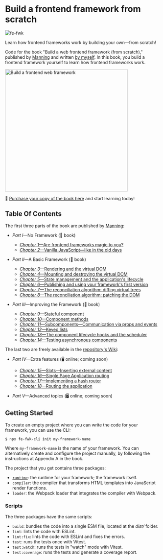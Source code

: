 # Build a frontend framework from scratch

![fe-fwk](https://img.shields.io/badge/fe--fwk-book-blueviolet)

Learn how frontend frameworks work by building your own—from scratch!

Code for the book "Build a web frontend framework (from scratch)," published by [Manning](http://mng.bz/aM2o) and written [by myself](https://github.com/angelsolaorbaiceta).
In this book, you build a frontend framework yourself to learn how frontend frameworks work.

<img width="400" alt="Build a frontend web framework" src="https://github.com/angelsolaorbaiceta/fe-fwk-book/assets/7513343/824aa8bc-76d2-4d57-b6f4-7e67924c9e26">


📘 [Purchase your copy of the book here](http://mng.bz/aM2o) and start learning today!

## Table Of Contents

The first three parts of the book are published by [Manning](http://mng.bz/aM2o):

* _Part I_—No Framework (📘 book)
  * [_Chapter 1_—Are frontend frameworks magic to you?](https://livebook.manning.com/book/build-a-frontend-web-framework-from-scratch/chapter-1)
  * [_Chapter 2_—Vanilla JavaScript—like in the old days](https://livebook.manning.com/book/build-a-frontend-web-framework-from-scratch/chapter-2)
    
* _Part II_—A Basic Framework (📘 book)
  * [_Chapter 3_—Rendering and the virtual DOM](https://livebook.manning.com/book/build-a-frontend-web-framework-from-scratch/chapter-3)
  * [_Chapter 4_—Mounting and destroying the virtual DOM](https://livebook.manning.com/book/build-a-frontend-web-framework-from-scratch/chapter-4)
  * [_Chapter 5_—State management and the application's lifecycle](https://livebook.manning.com/book/build-a-frontend-web-framework-from-scratch/chapter-5)
  * [_Chapter 6_—Publishing and using your framework's first version](https://livebook.manning.com/book/build-a-frontend-web-framework-from-scratch/chapter-6)
  * [_Chapter 7_—The reconciliation algorithm: diffing virtual trees](https://livebook.manning.com/book/build-a-frontend-web-framework-from-scratch/chapter-7)
  * [_Chapter 8_—The reconciliation algorithm: patching the DOM](https://livebook.manning.com/book/build-a-frontend-web-framework-from-scratch/chapter-8)
    
* _Part III_—Improving the Framework (📘 book)
  * [_Chapter 9_—Stateful component](https://livebook.manning.com/book/build-a-frontend-web-framework-from-scratch/chapter-9)
  * [_Chapter 10_—Component methods](https://livebook.manning.com/book/build-a-frontend-web-framework-from-scratch/chapter-10)
  * [_Chapter 11_—Subcomponents—Communication via props and events](https://livebook.manning.com/book/build-a-frontend-web-framework-from-scratch/chapter-11)
  * [_Chapter 12_—Keyed lists](https://livebook.manning.com/book/build-a-frontend-web-framework-from-scratch/chapter-12)
  * [_Chapter 13_—The component lifecycle hooks and the scheduler](https://livebook.manning.com/book/build-a-frontend-web-framework-from-scratch/chapter-13)
  * [_Chapter 14_—Testing asynchronous components](https://livebook.manning.com/book/build-a-frontend-web-framework-from-scratch/chapter-14)

The last two are freely available in the [repository's Wiki](https://github.com/angelsolaorbaiceta/fe-fwk-book/wiki):

* _Part IV_—Extra features (🖥 online; coming soon)
  * [_Chapter 15_—Slots—Inserting external content](https://github.com/angelsolaorbaiceta/fe-fwk-book/wiki/Chapter-15%E2%80%94Slots%E2%80%94Inserting-external-content)
  * [_Chapter 16_—Single Page Application routing](https://github.com/angelsolaorbaiceta/fe-fwk-book/wiki/Chapter-16%E2%80%94Single-Page-Application-routing)
  * [_Chapter 17_—Implementing a hash router](https://github.com/angelsolaorbaiceta/fe-fwk-book/wiki/Chapter-17%E2%80%94Implementing-a-hash-router)
  * [_Chapter 18_—Routing the application](https://github.com/angelsolaorbaiceta/fe-fwk-book/wiki/Chapter-18%E2%80%94Routing-the-application)
    
* _Part V_—Advanced topics (🖥 online; coming soon)


## Getting Started

To create an empty project where you can write the code for your framework, you can use the CLI:

```bash
$ npx fe-fwk-cli init my-framework-name
```

Where `my-framework-name` is the name of your framework.
You can alternatively create and configure the project manually, by following the instructions at Appendix A in the book.

The project that you get contains three packages:

- [`runtime`](./packages/runtime/README.md): the runtime for your framework; the framework itself.
- `compiler`: the compiler that transforms HTML templates into JavaScript render functions.
- `loader`: the Webpack loader that integrates the compiler with Webpack.

### Scripts

The three packages have the same scripts:

- `build`: bundles the code into a single ESM file, located at the _dist/_ folder.
- `lint`: lints the code with ESLint.
- `lint:fix`: lints the code with ESLint and fixes the errors.
- `test`: runs the tests once with Vitest.
- `test:watch`: runs the tests in "watch" mode with Vitest.
- `test:coverage`: runs the tests and generate a coverage report.
